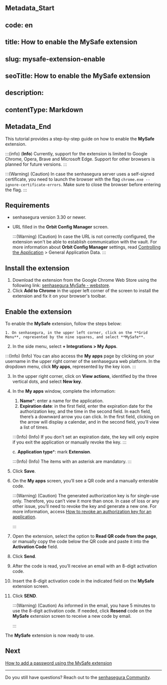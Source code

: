 ## Metadata_Start 
## code: en
## title: How to enable the MySafe extension 
## slug: mysafe-extension-enable 
## seoTitle: How to enable the MySafe extension 
## description:  
## contentType: Markdown 
## Metadata_End
This tutorial provides a step-by-step guide on how to enable the **MySafe** extension.

:::(info) (**Info**)
Currently, support for the extension is limited to Google Chrome, Opera, Brave and Microsoft Edge. Support for other browsers is planned for future versions.
:::

:::(Warning) (Caution)
In case the senhasegura server uses a self-signed certificate, you need to launch the browser with the flag `chrome.exe --ignore-certificate-errors`.
Make sure to close the browser before entering the flag.
:::

## Requirements

* senhasegura version 3.30 or newer.

* URL filled in the **Orbit Config Manager** screen.

    :::(Warning) (Caution)
    In case the URL is not correctly configured, the extension won't be able to establish communication with the vault. For more information about **Orbit Config Manager** settings, read [Controlling the Application](/v3-32/docs/orbit-config-manager-controlling-the-application) > General Application Data.
    :::



## Install the extension

1. Download the extension from the Google Chrome Web Store using the following link:  [senhasegura MySafe - webstore](https://chromewebstore.google.com/detail/senhasegura-mysafe/fjbkdjfgiikcecefpbbijmhfnbijjacc).
2. Click **Add to Chrome** in the upper left corner of the screen to install the extension and fix it on your browser's toolbar.


## Enable the extension
To enable the **MySafe** extension, follow the steps below:

    1. On senhasegura, in the upper left corner, click on the **Grid Menu**, represented by the nine squares, and select **MySafe**.
2. In the side menu, select **+ Integrations > My Apps**.
    
  :::(Info) (Info)
    You can also access the **My apps** page by clicking on your username in the upper right corner of the senhasegura web platform. In the dropdown menu, click **My apps**, represented by the key icon.
 :::
 
3. In the upper right corner, click on **View actions**, identified by the three vertical dots, and select **New key**.
4. In the **My apps** window, complete the information:
    1. **Name***: enter a name for the application.
    2. **Expiration date**: in the first field, enter the expiration date for the authorization key, and the time in the second field. In each field, there’s a downward arrow you can click. In the first field, clicking on the arrow will display a calendar, and in the second field, you’ll view a list of times. 

       
    :::(Info) (Info)
    If you don't set an expiration date, the key will only expire if you exit the application or manually revoke the key.
    :::

    c.    **Application type***: mark **Extension**.
    
    :::(Info) (Info)
   The items with an asterisk are mandatory.
    :::

5. Click **Save**.
6. On the **My apps** screen, you’ll see a QR code and a manually enterable code. 
    
    :::(Warning) (Caution)
    The generated authorization key is for single-use only. Therefore, you can’t view it more than once. In case of loss or any other issue, you’ll need to revoke the key and generate a new one. For more information, access [How to revoke an authorization key for an application](/v3-32/docs/mysafe-myapps-how-to-revoke-an-authorization-key-for-an-application).

    :::
8. Open the extension, select the option to **Read QR code from the page**, or manually copy the code below the QR code and paste it into the **Activation Code** field. 
9. Click **Send**.
10. After the code is read, you’ll receive an email with an 8-digit activation code.
11. Insert the 8-digit activation code in the indicated field on the **MySafe** extension screen.
12. Click **SEND**. 

    :::(Warning) (Caution)
    As informed in the email, you have 5 minutes to use the 8-digit activation code. If needed, click **Resend** code on the **MySafe** extension screen to receive a new code by email.



    :::
  
        

The **MySafe** extension is now ready to use.

## **Next**
[How to add a password using the MySafe extension](/v3-32/docs/mysafe-extension-access)

* * *

Do you still have questions? Reach out to the [senhasegura Community](https://community.senhasegura.io/).